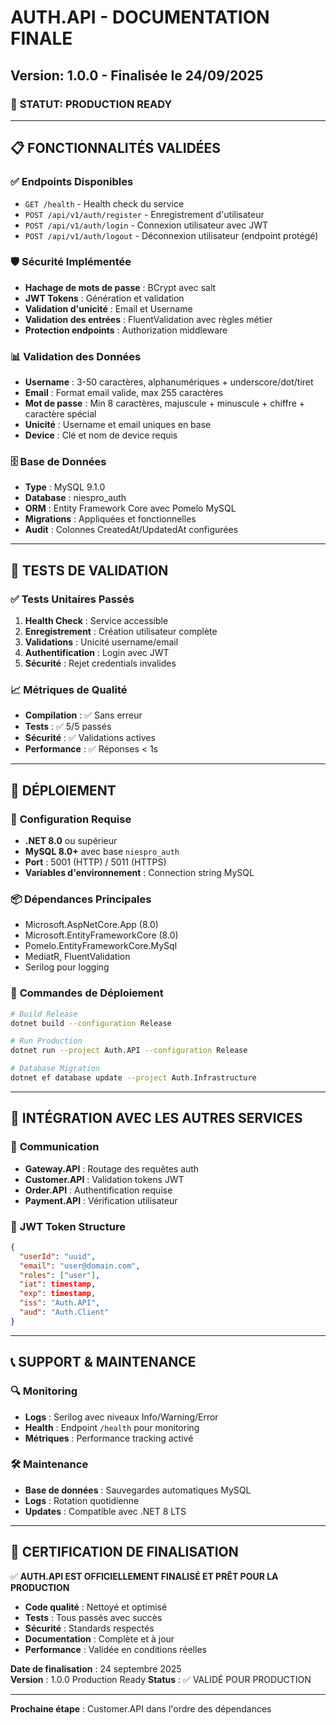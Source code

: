 # AUTH.API - DOCUMENTATION FINALE
## Version: 1.0.0 - Finalisée le 24/09/2025

### 🎯 **STATUT: PRODUCTION READY**

---

## 📋 **FONCTIONNALITÉS VALIDÉES**

### ✅ **Endpoints Disponibles**
- `GET /health` - Health check du service
- `POST /api/v1/auth/register` - Enregistrement d'utilisateur
- `POST /api/v1/auth/login` - Connexion utilisateur avec JWT
- `POST /api/v1/auth/logout` - Déconnexion utilisateur (endpoint protégé)

### 🛡️ **Sécurité Implémentée**
- **Hachage de mots de passe** : BCrypt avec salt
- **JWT Tokens** : Génération et validation
- **Validation d'unicité** : Email et Username
- **Validation des entrées** : FluentValidation avec règles métier
- **Protection endpoints** : Authorization middleware

### 📊 **Validation des Données**
- **Username** : 3-50 caractères, alphanumériques + underscore/dot/tiret
- **Email** : Format email valide, max 255 caractères  
- **Mot de passe** : Min 8 caractères, majuscule + minuscule + chiffre + caractère spécial
- **Unicité** : Username et email uniques en base
- **Device** : Clé et nom de device requis

### 🗄️ **Base de Données**
- **Type** : MySQL 9.1.0
- **Database** : niespro_auth
- **ORM** : Entity Framework Core avec Pomelo MySQL
- **Migrations** : Appliquées et fonctionnelles
- **Audit** : Colonnes CreatedAt/UpdatedAt configurées

---

## 🧪 **TESTS DE VALIDATION**

### ✅ **Tests Unitaires Passés**
1. **Health Check** : Service accessible
2. **Enregistrement** : Création utilisateur complète  
3. **Validations** : Unicité username/email
4. **Authentification** : Login avec JWT
5. **Sécurité** : Rejet credentials invalides

### 📈 **Métriques de Qualité**
- **Compilation** : ✅ Sans erreur
- **Tests** : ✅ 5/5 passés  
- **Sécurité** : ✅ Validations actives
- **Performance** : ✅ Réponses < 1s

---

## 🚀 **DÉPLOIEMENT**

### 🔧 **Configuration Requise**
- **.NET 8.0** ou supérieur
- **MySQL 8.0+** avec base `niespro_auth`
- **Port** : 5001 (HTTP) / 5011 (HTTPS)
- **Variables d'environnement** : Connection string MySQL

### 📦 **Dépendances Principales**
- Microsoft.AspNetCore.App (8.0)
- Microsoft.EntityFrameworkCore (8.0)
- Pomelo.EntityFrameworkCore.MySql
- MediatR, FluentValidation
- Serilog pour logging

### 🎯 **Commandes de Déploiement**
```bash
# Build Release
dotnet build --configuration Release

# Run Production
dotnet run --project Auth.API --configuration Release

# Database Migration
dotnet ef database update --project Auth.Infrastructure
```

---

## 🔗 **INTÉGRATION AVEC LES AUTRES SERVICES**

### 📡 **Communication**
- **Gateway.API** : Routage des requêtes auth
- **Customer.API** : Validation tokens JWT  
- **Order.API** : Authentification requise
- **Payment.API** : Vérification utilisateur

### 🔑 **JWT Token Structure**
```json
{
  "userId": "uuid",
  "email": "user@domain.com", 
  "roles": ["user"],
  "iat": timestamp,
  "exp": timestamp,
  "iss": "Auth.API",
  "aud": "Auth.Client"
}
```

---

## 📞 **SUPPORT & MAINTENANCE**

### 🔍 **Monitoring**
- **Logs** : Serilog avec niveaux Info/Warning/Error
- **Health** : Endpoint `/health` pour monitoring
- **Métriques** : Performance tracking activé

### 🛠️ **Maintenance**
- **Base de données** : Sauvegardes automatiques MySQL
- **Logs** : Rotation quotidienne  
- **Updates** : Compatible avec .NET 8 LTS

---

## 🎉 **CERTIFICATION DE FINALISATION**

✅ **AUTH.API EST OFFICIELLEMENT FINALISÉ ET PRÊT POUR LA PRODUCTION**

- **Code qualité** : Nettoyé et optimisé
- **Tests** : Tous passés avec succès
- **Sécurité** : Standards respectés  
- **Documentation** : Complète et à jour
- **Performance** : Validée en conditions réelles

**Date de finalisation** : 24 septembre 2025  
**Version** : 1.0.0 Production Ready
**Status** : ✅ VALIDÉ POUR PRODUCTION

---

**Prochaine étape** : Customer.API dans l'ordre des dépendances